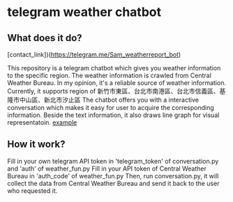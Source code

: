 # telegram weather chatbot

## What does it do?
[contact_link])(https://telegram.me/Sam_weatherreport_bot)

This repository is a telegram chatbot which gives you weather information to the specific region.
The weather information is crawled from Central Weather Bureau. In my opinion, it's a reliable source of weather information.
Currently, it supports region of 新竹市東區、台北市南港區、台北市信義區、基隆市中山區、新北市汐止區
The chatbot offers you with a interactive conversation which makes it easy for user to acquire the corresponding information.
Beside the text information, it also draws line graph for visual representatoin.
[example](https://i.imgur.com/F6bVtb0.png)

## How it work?
Fill in your own telegram API token in 'telegram_token' of conversation.py and 'auth' of weather_fun.py
Fill in your API token of Central Weather Bureau in 'auth_code' of weather_fun.py
Then, run conversation.py, it will collect the data from Central Weather Bureau and send it back to the user who requested it.